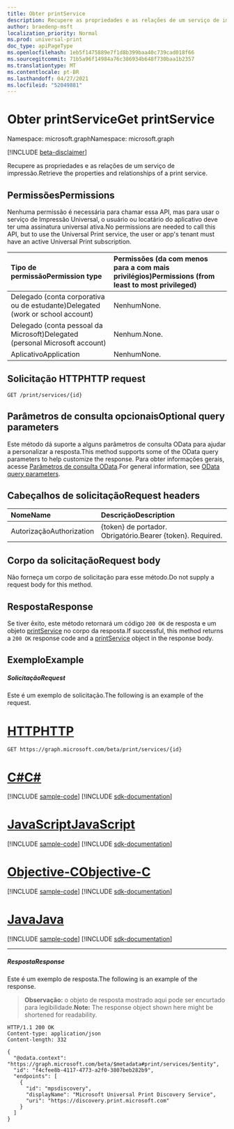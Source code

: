 ```yaml
---
title: Obter printService
description: Recupere as propriedades e as relações de um serviço de impressão.
author: braedenp-msft
localization_priority: Normal
ms.prod: universal-print
doc_type: apiPageType
ms.openlocfilehash: 1eb5f1475889e7f1d8b399baa40c739cad018f66
ms.sourcegitcommit: 71b5a96f14984a76c386934b648f730baa1b2357
ms.translationtype: MT
ms.contentlocale: pt-BR
ms.lasthandoff: 04/27/2021
ms.locfileid: "52049881"
---
```

# <a name="get-printservice"></a><span data-ttu-id="96800-103">Obter printService</span><span class="sxs-lookup"><span data-stu-id="96800-103">Get printService</span></span>

<span data-ttu-id="96800-104">Namespace: microsoft.graph</span><span class="sxs-lookup"><span data-stu-id="96800-104">Namespace: microsoft.graph</span></span>

[!INCLUDE [beta-disclaimer](../../includes/beta-disclaimer.md)]

<span data-ttu-id="96800-105">Recupere as propriedades e as relações de um serviço de impressão.</span><span class="sxs-lookup"><span data-stu-id="96800-105">Retrieve the properties and relationships of a print service.</span></span>

## <a name="permissions"></a><span data-ttu-id="96800-106">Permissões</span><span class="sxs-lookup"><span data-stu-id="96800-106">Permissions</span></span>
<span data-ttu-id="96800-107">Nenhuma permissão é necessária para chamar essa API, mas para usar o serviço de Impressão Universal, o usuário ou locatário do aplicativo deve ter uma assinatura universal ativa.</span><span class="sxs-lookup"><span data-stu-id="96800-107">No permissions are needed to call this API, but to use the Universal Print service, the user or app's tenant must have an active Universal Print subscription.</span></span>

|<span data-ttu-id="96800-108">Tipo de permissão</span><span class="sxs-lookup"><span data-stu-id="96800-108">Permission type</span></span> | <span data-ttu-id="96800-109">Permissões (da com menos para a com mais privilégios)</span><span class="sxs-lookup"><span data-stu-id="96800-109">Permissions (from least to most privileged)</span></span> |
|:---------------|:--------------------------------------------|
|<span data-ttu-id="96800-110">Delegado (conta corporativa ou de estudante)</span><span class="sxs-lookup"><span data-stu-id="96800-110">Delegated (work or school account)</span></span>|<span data-ttu-id="96800-111">Nenhum</span><span class="sxs-lookup"><span data-stu-id="96800-111">None.</span></span>|
|<span data-ttu-id="96800-112">Delegado (conta pessoal da Microsoft)</span><span class="sxs-lookup"><span data-stu-id="96800-112">Delegated (personal Microsoft account)</span></span>|<span data-ttu-id="96800-113">Nenhum.</span><span class="sxs-lookup"><span data-stu-id="96800-113">None.</span></span>|
|<span data-ttu-id="96800-114">Aplicativo</span><span class="sxs-lookup"><span data-stu-id="96800-114">Application</span></span>|<span data-ttu-id="96800-115">Nenhum</span><span class="sxs-lookup"><span data-stu-id="96800-115">None.</span></span>|

## <a name="http-request"></a><span data-ttu-id="96800-116">Solicitação HTTP</span><span class="sxs-lookup"><span data-stu-id="96800-116">HTTP request</span></span>
<!-- { "blockType": "ignored" } -->
```http
GET /print/services/{id}
```

## <a name="optional-query-parameters"></a><span data-ttu-id="96800-117">Parâmetros de consulta opcionais</span><span class="sxs-lookup"><span data-stu-id="96800-117">Optional query parameters</span></span>
<span data-ttu-id="96800-118">Este método dá suporte a alguns parâmetros de consulta OData para ajudar a personalizar a resposta.</span><span class="sxs-lookup"><span data-stu-id="96800-118">This method supports some of the OData query parameters to help customize the response.</span></span> <span data-ttu-id="96800-119">Para obter informações gerais, acesse [Parâmetros de consulta OData](/graph/query-parameters).</span><span class="sxs-lookup"><span data-stu-id="96800-119">For general information, see [OData query parameters](/graph/query-parameters).</span></span>

## <a name="request-headers"></a><span data-ttu-id="96800-120">Cabeçalhos de solicitação</span><span class="sxs-lookup"><span data-stu-id="96800-120">Request headers</span></span>
| <span data-ttu-id="96800-121">Nome</span><span class="sxs-lookup"><span data-stu-id="96800-121">Name</span></span>      |<span data-ttu-id="96800-122">Descrição</span><span class="sxs-lookup"><span data-stu-id="96800-122">Description</span></span>|
|:----------|:----------|
| <span data-ttu-id="96800-123">Autorização</span><span class="sxs-lookup"><span data-stu-id="96800-123">Authorization</span></span> | <span data-ttu-id="96800-p102">{token} de portador. Obrigatório.</span><span class="sxs-lookup"><span data-stu-id="96800-p102">Bearer {token}. Required.</span></span> |

## <a name="request-body"></a><span data-ttu-id="96800-126">Corpo da solicitação</span><span class="sxs-lookup"><span data-stu-id="96800-126">Request body</span></span>
<span data-ttu-id="96800-127">Não forneça um corpo de solicitação para esse método.</span><span class="sxs-lookup"><span data-stu-id="96800-127">Do not supply a request body for this method.</span></span>
## <a name="response"></a><span data-ttu-id="96800-128">Resposta</span><span class="sxs-lookup"><span data-stu-id="96800-128">Response</span></span>
<span data-ttu-id="96800-129">Se tiver êxito, este método retornará um código `200 OK` de resposta e um objeto [printService](../resources/printservice.md) no corpo da resposta.</span><span class="sxs-lookup"><span data-stu-id="96800-129">If successful, this method returns a `200 OK` response code and a [printService](../resources/printservice.md) object in the response body.</span></span>
## <a name="example"></a><span data-ttu-id="96800-130">Exemplo</span><span class="sxs-lookup"><span data-stu-id="96800-130">Example</span></span>
##### <a name="request"></a><span data-ttu-id="96800-131">Solicitação</span><span class="sxs-lookup"><span data-stu-id="96800-131">Request</span></span>
<span data-ttu-id="96800-132">Este é um exemplo de solicitação.</span><span class="sxs-lookup"><span data-stu-id="96800-132">The following is an example of the request.</span></span>

# <a name="http"></a>[<span data-ttu-id="96800-133">HTTP</span><span class="sxs-lookup"><span data-stu-id="96800-133">HTTP</span></span>](#tab/http)
<!-- {
  "blockType": "request",
  "name": "get_printservice"
}-->
```msgraph-interactive
GET https://graph.microsoft.com/beta/print/services/{id}
```
# <a name="c"></a>[<span data-ttu-id="96800-134">C#</span><span class="sxs-lookup"><span data-stu-id="96800-134">C#</span></span>](#tab/csharp)
[!INCLUDE [sample-code](../includes/snippets/csharp/get-printservice-csharp-snippets.md)]
[!INCLUDE [sdk-documentation](../includes/snippets/snippets-sdk-documentation-link.md)]

# <a name="javascript"></a>[<span data-ttu-id="96800-135">JavaScript</span><span class="sxs-lookup"><span data-stu-id="96800-135">JavaScript</span></span>](#tab/javascript)
[!INCLUDE [sample-code](../includes/snippets/javascript/get-printservice-javascript-snippets.md)]
[!INCLUDE [sdk-documentation](../includes/snippets/snippets-sdk-documentation-link.md)]

# <a name="objective-c"></a>[<span data-ttu-id="96800-136">Objective-C</span><span class="sxs-lookup"><span data-stu-id="96800-136">Objective-C</span></span>](#tab/objc)
[!INCLUDE [sample-code](../includes/snippets/objc/get-printservice-objc-snippets.md)]
[!INCLUDE [sdk-documentation](../includes/snippets/snippets-sdk-documentation-link.md)]

# <a name="java"></a>[<span data-ttu-id="96800-137">Java</span><span class="sxs-lookup"><span data-stu-id="96800-137">Java</span></span>](#tab/java)
[!INCLUDE [sample-code](../includes/snippets/java/get-printservice-java-snippets.md)]
[!INCLUDE [sdk-documentation](../includes/snippets/snippets-sdk-documentation-link.md)]

---

##### <a name="response"></a><span data-ttu-id="96800-138">Resposta</span><span class="sxs-lookup"><span data-stu-id="96800-138">Response</span></span>
<span data-ttu-id="96800-139">Este é um exemplo de resposta.</span><span class="sxs-lookup"><span data-stu-id="96800-139">The following is an example of the response.</span></span>
><span data-ttu-id="96800-140">**Observação:** o objeto de resposta mostrado aqui pode ser encurtado para legibilidade.</span><span class="sxs-lookup"><span data-stu-id="96800-140">**Note:** The response object shown here might be shortened for readability.</span></span>
<!-- {
  "blockType": "response",
  "truncated": true,
  "@odata.type": "microsoft.graph.printService"
} -->
```http
HTTP/1.1 200 OK
Content-type: application/json
Content-length: 332

{
  "@odata.context": "https://graph.microsoft.com/beta/$metadata#print/services/$entity",
  "id": "f4cfee8b-4117-4773-a2f0-3807beb282b9",
  "endpoints": [
    {
      "id": "mpsdiscovery",
      "displayName": "Microsoft Universal Print Discovery Service",
      "uri": "https://discovery.print.microsoft.com"
    }
  ]
}
```

<!-- uuid: 8fcb5dbc-d5aa-4681-8e31-b001d5168d79
2015-10-25 14:57:30 UTC -->
<!-- {
  "type": "#page.annotation",
  "description": "Get printService",
  "keywords": "",
  "section": "documentation",
  "tocPath": ""
}-->


